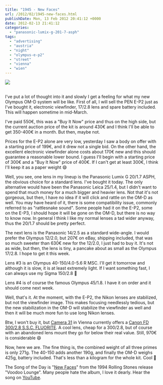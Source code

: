 ```yaml
---
title: "1945 - New Faces"
url: /2012/02/1945-new-faces.html
publishDate: Mon, 13 Feb 2012 20:41:12 +0000
date: 2012-02-13 21:41:12
categories: 
  - "panasonic-lumix-g-201-7-asph"
tags: 
  - "advertising"
  - "austria"
  - "night"
  - "olympus-e-p2"
  - "street"
  - "vienna"
  - "wien"
---
```

<div class="container">
<div class="center"><a target="_blank" href="https://d25zfm9zpd7gm5.cloudfront.net/1200x1200/2012/20120213_174841_ps.jpg"><img src="https://d25zfm9zpd7gm5.cloudfront.net/0600x0600/2012/20120213_174841_ps.jpg" /></a></div>
</div>
<br />

I've put a lot of thought into it and slowly I get a feeling for what my new Olympus OM-D system will be like. First of all, I will sell the PEN E-P2 just as I've bought it, electronic viewfinder, 17/2.8 lens and spare battery included. This will happen sometime in mid-March.

I've paid 550€, this was a "Buy It Now" price and thus on the high side, but the current auction price of the kit is around 430€ and I think I'll be able to get 350-400€ in a month. But then, maybe not.

Prices for the E-P2 alone are very low, yesterday I saw a body on offer with a starting price of 199€, and it drew not a single bid. On the other hand, the excellent electronic viewfinder alone costs about 170€ new and this should guarantee a reasonable lower bound. I guess I'll begin with a starting price of 300€ and a "Buy It Now" price of 400€. If I can't get at least 300€, I think I'll keep it as a paper weight 😄

 Well, you see, one lens in my lineup is the Panasonic Lumix G 20/1.7 ASPH, the obvious choice for a standard lens. I've bought it today. The only alternative would have been the Panasonic Leica 25/1.4, but I didn't want to spend that much money for a much bigger and heavier lens. Not that it's not gorgeous, but then, I have no idea if it will click and rattle on the OM-D as well. You may have heard of it, there is some compatibility issue, commonly referred to as "rattlesnake sound". Some people had it on the E-P2, some on the E-P3, I should hope it will be gone on the OM-D, but there is no way to know now. In general I think I like my normal lenses a tad wider anyway, thus the 20/1.7 should be pretty perfect.

The next lens is the Panasonic 14/2.5 as a standard wide-angle. I would prefer the Olympus 12/2.0, but 207€ on eBay, shipping included, that was so much sweeter than 630€ new for the 12/2.0, I just had to buy it. It's not as wide, but then, the lens is tiny, a pancake about as small as the Olympus 17/2.8. I hope to get it this week.

Lens #3 is an Olympus 40-150/4.0-5.6 R MSC. I'll get it tomorrow and although it is slow, it is at least extremely light. If I want something fast, I can always use my Sigma 150/2.8 🙂

Lens #4 is of course the famous Olympus 45/1.8. I have it on order and it should come next week.

Well, that's it. At the moment, with the E-P2, the Nikon lenses are stabilized, but not the viewfinder image. This makes focusing needlessly tedious, but the new stabilization in the OM-D will stabilize the viewfinder as well and then it will be much more fun to use long Nikon lenses.

Btw, I won't buy it, but <a href="http://www.camera31.com/index.php?prodname=Canon+FD+300%2F2.8+SSC+Fluo&option=com_php&Itemid=5&cat=Lenses&subcat=SLR+35mm&prodid=109" target="_blank">Camera 31</a> in Vienna currently offers a <a href="http://www.mir.com.my/rb/photography/companies/canon/fdresources/fdlenses/earlyfdlenses/300mmfd.htm" target="_blank">Canon FD 300/2.8 S.S.C. FLUORITE</a>. A cool lens, cheap for a 300/2.8, but of course with an abandoned lens mount they go for below their real value. Still, 970€ is considerable 😄

 Now, here we are. The fine thing is, the combined weight of all three primes is only 271g. The 40-150 adds another 190g, and finally the OM-D weighs 425g, battery included. That's less than a kilogram for the whole kit. Cool 🙂

The Song of the Day is "<a href="http://www.lyricsmode.com/lyrics/r/rolling_stones/new_faces.html" target="_blank">New Faces</a>" from the 1994 Rolling Stones release "Voodoo Lounge". Many people hate the album, I love it dearly. Hear the song on <a href="http://www.youtube.com/watch?v=WtHVdj5JejM" target="_blank">YouTube</a>.

